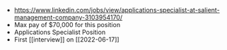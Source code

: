 - https://www.linkedin.com/jobs/view/applications-specialist-at-salient-management-company-3103954170/
- Max pay of $70,000 for this position
- Applications Specialist Position
- First [[interview]] on [[2022-06-17]]